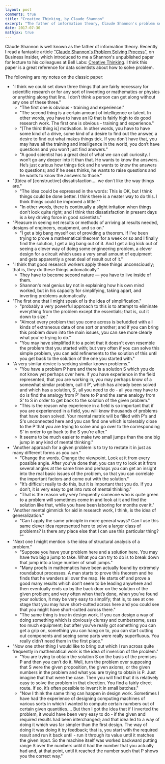 ```yaml
---
layout: post
comments: true
title: "Creative Thinking, by Claude Shannon"
excerpt: "The father of information theory, Claude Shannon's problem solving process."
date: 2017-07-30
mathjax: true
---
```


Claude Shannon is well known as the father of information theory. Recently I read a fantastic article ["Claude Shannon's Problem Solving Process"](http://www.businessinsider.com/engineer-claude-shannon-problem-solving-process-2017-7), on Business Insider, which introduced to me a Shannon's unpublished paper for lecture to his colleagues at Bell Labs: [Creative Thinking](http://www1.ece.neu.edu/~naderi/Claude%20Shannon.html). I think this paper is a great reference for data scientists about how to solve problem.

The following are my notes on the classic paper:

- "I think we could set down three things that are fairly necessary for scientific research or for any sort of inventing or mathematics or physics or anything along that line. I don’t think a person can get along without any one of these three."
  * "The first one is obvious - training and experience."
  * "The second thing is a certain amount of intelligence or talent. In other words, you have to have an IQ that is fairly high to do good research work.
  The first one is obvious - training and experience."
  * "[The third thing is] motivation. In other words, you have to have some kind of a drive, some kind of a desire to find out the answer, a desire to find out what makes things tick. If you don’t have that, you may have all the training and intelligence in the world, you don’t have questions and you won’t just find answers."
  * "A good scientist has a great deal of what we can call curiosity. I won’t go any deeper into it than that. He wants to know the answers. He’s just curious how things tick and he wants to know the answers to questions; and if he sees thinks, he wants to raise questions and he wants to know the answers to those."
- "[I]dea of [constructive] dissatisfaction.... we don’t like the way things are."
  * "The idea could be expressed in the words: This is OK, but I think things could be done better. I think there is a neater way to do this. I think things could be improved a little."" 
  * "In other words, there is continually a slight irritation when things don’t look quite right; and I think that dissatisfaction in present days is a key driving force in good scientists."
- "Pleasure in seeing net results or methods of arriving at results needed, designs of engineers, equipment, and so on."
  * "I get a big bang myself out of providing a theorem. If I’ve been trying to prove a mathematical theorem for a week or so and I finally find the solution, I get a big bang out of it. And I get a big kick out of seeing a clever way of doing some engineering problem, a clever design for a circuit which uses a very small amount of equipment and gets apparently a great deal of result out of it."
- "I think that good research workers apply these things unconsciously; that is, they do these things automatically."
  * They have to become second nature — you have to live inside of them. 
  * Shannon's real genius lay not in explaining how his own mind worked, but in his capacity for simplifying, taking apart, and inverting problems automatically.
- "The first one that I might speak of is the idea of simplification."
  * "probably a very powerful approach to this is to attempt to eliminate everything from the problem except the essentials; that is, cut it down to size."
  * "Almost every problem that you come across is befuddled with all kinds of extraneous data of one sort or another; and if you can bring this problem down into the main issues, you can see more clearly what you're trying to do."
  * "You may have simplified it to a point that it doesn't even resemble the problem that you started with; but very often if you can solve this simple problem, you can add refinements to the solution of this until you get back to the solution of the one you started with."
- "A very similar device is seeking similar known problems."
  * "You have a problem P here and there is a solution S which you do not know yet perhaps over here. If you have experience in the field represented, that you are working in, you may perhaps know of a somewhat similar problem, call it P', which has already been solved and which has a solution, S', all you need to do - all you may have to do is find the analogy from P' here to P and the same analogy from S' to S in order to get back to the solution of the given problem."
  * "This is the reason why experience in a field is so important that if you are experienced in a field, you will know thousands of problems that have been solved. Your mental matrix will be filled with P's and S's unconnected here and you can find one which is tolerably close to the P that you are trying to solve and go over to the corresponding S' in order to go back to the S you’re after."
  * It seems to be much easier to make two small jumps than the one big jump in any kind of mental thinking."
- "Another approach for a given problem is to try to restate it in just as many different forms as you can."
  * "Change the words. Change the viewpoint. Look at it from every possible angle. After you’ve done that, you can try to look at it from several angles at the same time and perhaps you can get an insight into the real basic issues of the problem, so that you can correlate the important factors and come out with the solution." 
  * "It’s difficult really to do this, but it is important that you do. If you don’t, it is very easy to get into ruts of mental thinking."
  * "That is the reason why very frequently someone who is quite green to a problem will sometimes come in and look at it and find the solution like that, while you have been laboring for months over it."
- "Another mental gimmick for aid in research work, I think, is the idea of generalization."
  * "Can I apply the same principle in more general ways? Can I use this same clever idea represented here to solve a larger class of problems? Is there any place else that I can use this particular thing?°"
- "Next one I might mention is the idea of structural analysis of a problem."
  * "Suppose you have your problem here and a solution here. You may have two big a jump to take. What you can try to do is to break down that jump into a large number of small jumps."
  * "Many proofs in mathematics have been actually found by extremely roundabout processes. A man starts to prove this theorem and he finds that he wanders all over the map. He starts off and prove a good many results which don’t seem to be leading anywhere and then eventually ends up by the back door on the solution of the given problem; and very often when that’s done, when you’ve found your solution, it may be very easy to simplify; that is, to see at one stage that you may have short-cutted across here and you could see that you might have short-cutted across there." 
  * "The same thing is true in design work. If you can design a way of doing something which is obviously clumsy and cumbersome, uses too much equipment; but after you’ve really got something you can get a grip on, something you can hang on to, you can start cutting out components and seeing some parts were really superfluous. You really didn’t need them in the first place."
- "Now one other thing I would like to bring out which I run across quite frequently in mathematical work is the idea of inversion of the problem."
  * "You are trying to obtain the solution S on the basis of the premises P and then you can’t do it. Well, turn the problem over supposing that S were the given proposition, the given axioms, or the given numbers in the problem and what you are trying to obtain is P. Just imagine that that were the case. Then you will find that it is relatively easy to solve the problem in that direction. You find a fairly direct route. If so, it’s often possible to invent it in small batches."
  * "Now I think the same thing can happen in design work. Sometimes I have had the experience of designing computing machines of various sorts in which I wanted to compute certain numbers out of certain given quantities.... But then I got the idea that if I inverted the problem, it would have been very easy to do - if the given and required results had been interchanged; and that idea led to a way of doing it which was far simpler than the first design. The way of doing it was doing it by feedback; that is, you start with the required result and run it back until - run it through its value until it matches the given input. So the machine itself was worked backward putting range S over the numbers until it had the number that you actually had and, at that point, until it reached the number such that P shows you the correct way."
